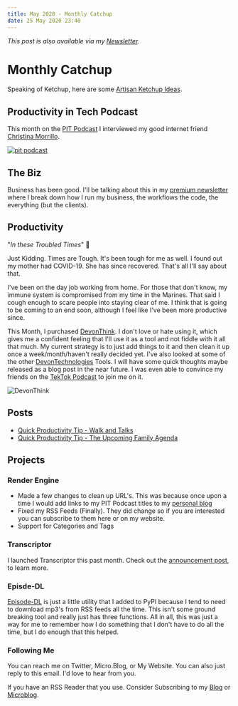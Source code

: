 ```yaml
---
title: May 2020 - Monthly Catchup
date: 25 May 2020 23:40
---
```


_This post is also available via my [Newsletter](https://buttondown.email/productivityintech)._

# Monthly Catchup 

Speaking of Ketchup, here are some [Artisan Ketchup Ideas](https://sharedappetite.com/recipes/10-creative-artisan-ketchup-flavors/).

## Productivity in Tech Podcast

This month on the [PIT Podcast] I interviewed my good internet friend [Christina Morrillo](https://twitter.com/divinetechygirl).

[![pit podcast](https://s3-us-west-2.amazonaws.com/kjaymiller/images/pit-v3.jpg)][PIT Podcast]

## The Biz
Business has been good. I'll be talking about this in my [premium newsletter] where I break down how I run my business, the workflows the code, the everything (but the clients). 

## Productivity
"_In these Troubled Times_" 🤮

Just Kidding. Times are Tough. It's been tough for me as well. I found out my mother had COVID-19. She has since recovered. That's all I'll say about that. 

I've been on the day job working from home. For those that don't know, my immune system is compromised from my time in the Marines. That said I cough enough to scare people into staying clear of me. I think that is going to be coming to an end soon, although I feel like I've been more productive since.

This Month, I purchased [DevonThink](https://devontechnologies.com/apps/devonthink). I don't love or hate using it, which gives me a confident feeling that I'll use it as a tool and not fiddle with it all that much. My current strategy is to just add things to it and then clean it up once a week/month/haven't really decided yet. I've also looked at some of the other [DevonTechnologies](https://devontechnologies.com) Tools. I will have some quick thoughts maybe released as a blog post in the near future. I was even able to convince my friends on the [TekTok Podcast] to join me on it.

![DevonThink](https://kjaymiller.s3-us-west-2.amazonaws.com/images/CleanShot-2020-05-25-at-23.34.03.png)

## Posts

- [Quick Productivity Tip - Walk and Talks](https://kjaymiller.com/quick_productivity_tip_-_walk_and_talks)
- [Quick Productivity Tip - The Upcoming Family Agenda](https://kjaymiller.com/qtp-family-agenda)

## Projects

### Render Engine 
* Made a few changes to clean up URL's. This was because once upon a time I would add links to my PIT Podcast titles to my [personal blog]
* Fixed my RSS Feeds (Finally). They did change so if you are interested you can subscribe to them here or on my website.
* Support for Categories and Tags

### Transcriptor
I launched Transcriptor this past month. Check out the [announcement post], to learn more. 

### Episde-DL

[Episode-DL](https://pypi.org/project/Episode-DL/) is just a little utility that I added to PyPI because I tend to need to download mp3's from RSS feeds all the time. This isn't some ground breaking tool and really just has three functions. All in all, this was just a way for me to remember how I do something that I don't have to do all the time, but I do enough that this helped.

### Following Me
You can reach me on Twitter, Micro.Blog, or My Website. You can also just reply to this email. I'd love to hear from you.

If you have an RSS Reader that you use. Consider Subscribing to my [Blog] or [Microblog].

[personal blog]: https://kjaymiller.com/all_posts
[Blog]: https://kjaymiller.com/blog.rss.xml
[MicroBlog]: https://kjaymiller.com/microblog.rss.xml
[Twitch]: https://twitch.tv/kjaymiller
[PIT Podcast]: https://podcast.productivityintech.com/s2020/5
[Transcriptor]: https://pypi.org/project/transcriptor
[announcement post]: https://kjaymiller.com/announcing_transcriptor
[TekTok Podcast]: https://www.tekside.net/tektok/2020/5/12/hl180iov0tpnl3rs0jlbu8q1efb0yu
[premium newsletter]: https://buttondown.email/pitpremium
